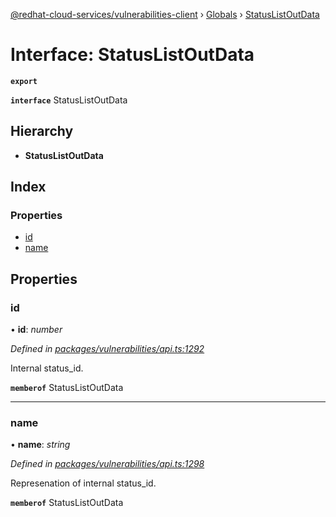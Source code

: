 [@redhat-cloud-services/vulnerabilities-client](../README.md) › [Globals](../globals.md) › [StatusListOutData](statuslistoutdata.md)

# Interface: StatusListOutData

**`export`** 

**`interface`** StatusListOutData

## Hierarchy

* **StatusListOutData**

## Index

### Properties

* [id](statuslistoutdata.md#id)
* [name](statuslistoutdata.md#name)

## Properties

###  id

• **id**: *number*

*Defined in [packages/vulnerabilities/api.ts:1292](https://github.com/leSamo/javascript-clients/blob/master/packages/vulnerabilities/api.ts#L1292)*

Internal status_id.

**`memberof`** StatusListOutData

___

###  name

• **name**: *string*

*Defined in [packages/vulnerabilities/api.ts:1298](https://github.com/leSamo/javascript-clients/blob/master/packages/vulnerabilities/api.ts#L1298)*

Represenation of internal status_id.

**`memberof`** StatusListOutData
